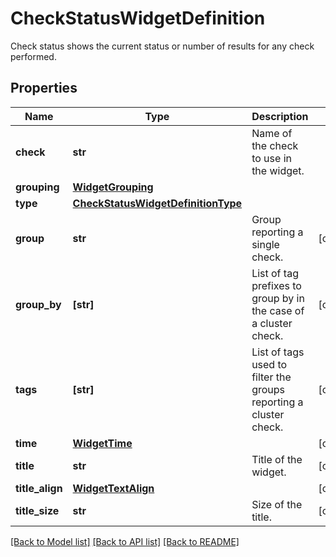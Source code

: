 # CheckStatusWidgetDefinition

Check status shows the current status or number of results for any check performed.
## Properties
Name | Type | Description | Notes
------------ | ------------- | ------------- | -------------
**check** | **str** | Name of the check to use in the widget. | 
**grouping** | [**WidgetGrouping**](WidgetGrouping.md) |  | 
**type** | [**CheckStatusWidgetDefinitionType**](CheckStatusWidgetDefinitionType.md) |  | 
**group** | **str** | Group reporting a single check. | [optional] 
**group_by** | **[str]** | List of tag prefixes to group by in the case of a cluster check. | [optional] 
**tags** | **[str]** | List of tags used to filter the groups reporting a cluster check. | [optional] 
**time** | [**WidgetTime**](WidgetTime.md) |  | [optional] 
**title** | **str** | Title of the widget. | [optional] 
**title_align** | [**WidgetTextAlign**](WidgetTextAlign.md) |  | [optional] 
**title_size** | **str** | Size of the title. | [optional] 

[[Back to Model list]](README.md#documentation-for-models) [[Back to API list]](README.md#documentation-for-api-endpoints) [[Back to README]](README.md)


